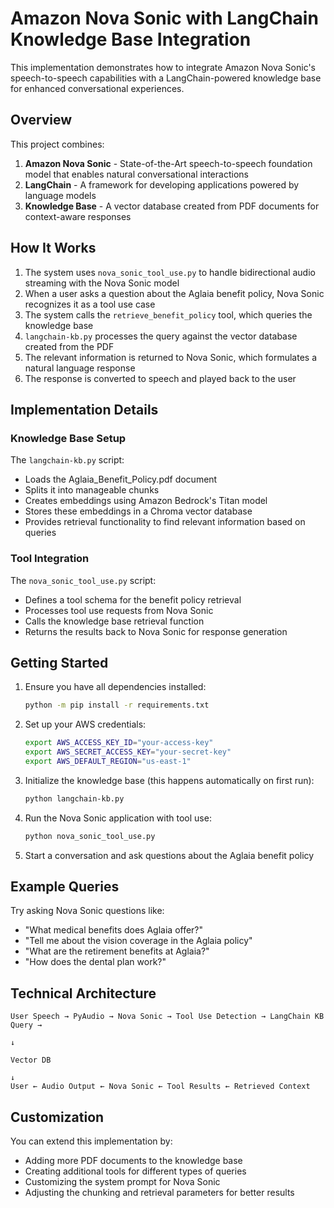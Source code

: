 # Amazon Nova Sonic with LangChain Knowledge Base Integration

This implementation demonstrates how to integrate Amazon Nova Sonic's speech-to-speech capabilities with a LangChain-powered knowledge base for enhanced conversational experiences.

## Overview

This project combines:

1. **Amazon Nova Sonic** - State-of-the-Art speech-to-speech foundation model that enables natural conversational interactions
2. **LangChain** - A framework for developing applications powered by language models
3. **Knowledge Base** - A vector database created from PDF documents for context-aware responses

## How It Works

1. The system uses `nova_sonic_tool_use.py` to handle bidirectional audio streaming with the Nova Sonic model
2. When a user asks a question about the Aglaia benefit policy, Nova Sonic recognizes it as a tool use case
3. The system calls the `retrieve_benefit_policy` tool, which queries the knowledge base
4. `langchain-kb.py` processes the query against the vector database created from the PDF
5. The relevant information is returned to Nova Sonic, which formulates a natural language response
6. The response is converted to speech and played back to the user

## Implementation Details

### Knowledge Base Setup

The `langchain-kb.py` script:
- Loads the Aglaia_Benefit_Policy.pdf document
- Splits it into manageable chunks
- Creates embeddings using Amazon Bedrock's Titan model
- Stores these embeddings in a Chroma vector database
- Provides retrieval functionality to find relevant information based on queries

### Tool Integration

The `nova_sonic_tool_use.py` script:
- Defines a tool schema for the benefit policy retrieval
- Processes tool use requests from Nova Sonic
- Calls the knowledge base retrieval function
- Returns the results back to Nova Sonic for response generation

## Getting Started

1. Ensure you have all dependencies installed:
   ```bash
   python -m pip install -r requirements.txt
   ```

2. Set up your AWS credentials:
   ```bash
   export AWS_ACCESS_KEY_ID="your-access-key"
   export AWS_SECRET_ACCESS_KEY="your-secret-key"
   export AWS_DEFAULT_REGION="us-east-1"
   ```

3. Initialize the knowledge base (this happens automatically on first run):
   ```bash
   python langchain-kb.py
   ```

4. Run the Nova Sonic application with tool use:
   ```bash
   python nova_sonic_tool_use.py
   ```

5. Start a conversation and ask questions about the Aglaia benefit policy

## Example Queries

Try asking Nova Sonic questions like:
- "What medical benefits does Aglaia offer?"
- "Tell me about the vision coverage in the Aglaia policy"
- "What are the retirement benefits at Aglaia?"
- "How does the dental plan work?"

## Technical Architecture

```
User Speech → PyAudio → Nova Sonic → Tool Use Detection → LangChain KB Query → 
                                                                             ↓
                                                                        Vector DB
                                                                             ↓
User ← Audio Output ← Nova Sonic ← Tool Results ← Retrieved Context
```

## Customization

You can extend this implementation by:
- Adding more PDF documents to the knowledge base
- Creating additional tools for different types of queries
- Customizing the system prompt for Nova Sonic
- Adjusting the chunking and retrieval parameters for better results
